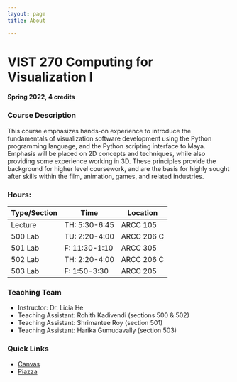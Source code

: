 ```yaml
---
layout: page
title: About

---
```

[//]: <> (todos.)

# VIST 270  Computing for Visualization I

#### Spring 2022, 4 credits 



### Course Description

This course emphasizes hands-on experience to introduce the fundamentals of visualization software development using the Python programming language, and the Python scripting interface to Maya. Emphasis will be placed on 2D concepts and techniques, while also providing some experience working in 3D. These principles provide the background for higher level coursework, and are the basis for highly sought after skills within the film, animation, games, and related industries.



### Hours:

| Type/Section | Time | Location |  
| ----------- | ----------- |   ----------- | 
| Lecture | TH: 5:30-6:45 | ARCC 105|  
| 500 Lab| TU: 2:20-4:00 |ARCC 206 C|
| 501 Lab| F: 11:30-1:10 |ARCC 305|
| 502 Lab| TH: 2:20-4:00 |ARCC 206 C|
| 503 Lab| F: 1:50-3:30 |ARCC 205|



### Teaching Team 
-  Instructor: Dr. Licia He 
-  Teaching Assistant: Rohith Kadivendi (sections 500 & 502)
-  Teaching Assistant:  Shrimantee Roy (section 501)
-   Teaching Assistant: Harika Gumudavally (section 503) 

### Quick Links 

- [Canvas](https://texasam.instructure.com/courses/137108)
- [Piazza](https://piazza.com/class/ky1zbq8jjue33x) 


